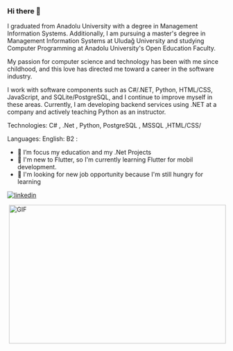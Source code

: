 ### Hi there 👋

I graduated from Anadolu University with a degree in Management Information Systems. Additionally, I am pursuing a master's degree in Management Information Systems at Uludağ University and studying Computer Programming at Anadolu University's Open Education Faculty.

My passion for computer science and technology has been with me since childhood, and this love has directed me toward a career in the software industry.

I work with software components such as C#/.NET, Python, HTML/CSS, JavaScript, and SQLite/PostgreSQL, and I continue to improve myself in these areas. Currently, I am developing backend services using .NET at a company and actively teaching Python as an instructor.


Technologies: C# , .Net , Python, PostgreSQL , MSSQL ,HTML/CSS/


Languages: English: B2 : 












- 🔭 I’m focus my education and my .Net Projects
- 🌱 I'm new to Flutter, so I'm currently learning Flutter for mobil development.
- 🤔 I'm looking for new job opportunity because I'm still hungry for learning



[![linkedin](https://img.shields.io/badge/Linkedin-000000?style=for-the-badge&logo=Linkedin&logoColor=white)](https://www.linkedin.com/in/ramazan-fehmi-ay-85949b230/)


<img align="right" alt="GIF" src="https://github.com/abhisheknaiidu/abhisheknaiidu/blob/master/code.gif?raw=true" width="500" height="320" />
